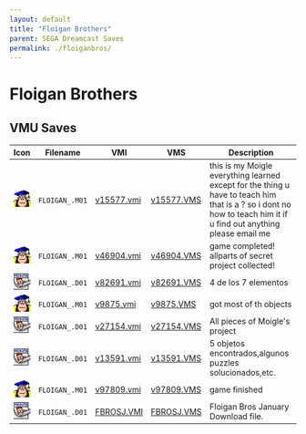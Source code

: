 ```yaml
---
layout: default
title: "Floigan Brothers"
parent: SEGA Dreamcast Saves
permalink: ./floiganbros/
---
```

# Floigan Brothers

## VMU Saves

| Icon | Filename | VMI | VMS | Description |
|------|----------|-----|-----|-------------|
| ![Floigan Brothers](../icons/FLOIGAN_.M01.GIF) | `FLOIGAN_.M01` | [v15577.vmi](v15577.vmi) | [v15577.VMS](v15577.VMS) | this is my Moigle everything learned except for the thing u have to teach him that is a ? so i dont no how to teach him it if u find out anything please email me  |
| ![Floigan Brothers](../icons/FLOIGAN_.M01.GIF) | `FLOIGAN_.M01` | [v46904.vmi](v46904.vmi) | [v46904.VMS](v46904.VMS) | game  completed! allparts of secret project collected!  |
| ![Floigan Brothers](../icons/FLOIGAN_.D01.GIF) | `FLOIGAN_.D01` | [v82691.vmi](v82691.vmi) | [v82691.VMS](v82691.VMS) | 4 de los 7 elementos                    |
| ![Floigan Brothers](../icons/FLOIGAN_.M01.GIF) | `FLOIGAN_.M01` | [v9875.vmi](v9875.vmi) | [v9875.VMS](v9875.VMS) | got most of th objects  |
| ![Floigan Brothers](../icons/FLOIGAN_.D01.GIF) | `FLOIGAN_.D01` | [v27154.vmi](v27154.vmi) | [v27154.VMS](v27154.VMS) | All pieces of Moigle's project  |
| ![Floigan Brothers](../icons/FLOIGAN_.D01.GIF) | `FLOIGAN_.D01` | [v13591.vmi](v13591.vmi) | [v13591.VMS](v13591.VMS) | 5 objetos encontrados,algunos puzzles solucionados,etc.  |
| ![Floigan Brothers](../icons/FLOIGAN_.M01.GIF) | `FLOIGAN_.M01` | [v97809.vmi](v97809.vmi) | [v97809.VMS](v97809.VMS) | game finished  |
| ![Floigan Brothers](../icons/FLOIGAN_.D01.GIF) | `FLOIGAN_.D01` | [FBROSJ.VMI](FBROSJ.VMI) | [FBROSJ.VMS](FBROSJ.VMS) | Floigan Bros January Download file. |
